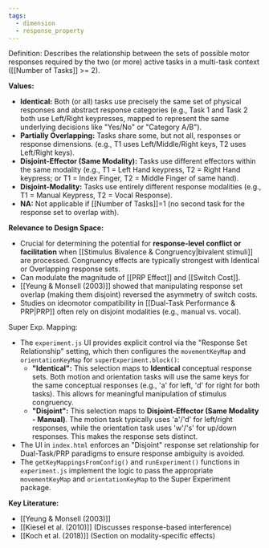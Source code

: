 ```yaml
---
tags:
  - dimension
  - response_property
---
```


Definition: Describes the relationship between the sets of possible motor responses required by the two (or more) active tasks in a multi-task context ([[Number of Tasks]] >= 2).

**Values:**

- **Identical:** Both (or all) tasks use precisely the same set of physical responses and abstract response categories (e.g., Task 1 and Task 2 both use Left/Right keypresses, mapped to represent the same underlying decisions like "Yes/No" or "Category A/B").
- **Partially Overlapping:** Tasks share some, but not all, responses or response dimensions. (e.g., T1 uses Left/Middle/Right keys, T2 uses Left/Right keys).
- **Disjoint-Effector (Same Modality):** Tasks use different effectors within the same modality (e.g., T1 = Left Hand keypress, T2 = Right Hand keypress; or T1 = Index Finger, T2 = Middle Finger of same hand).
- **Disjoint-Modality:** Tasks use entirely different response modalities (e.g., T1 = Manual Keypress, T2 = Vocal Response).
- **NA:** Not applicable if [[Number of Tasks]]=1 (no second task for the response set to overlap with).

**Relevance to Design Space:**

- Crucial for determining the potential for **response-level conflict or facilitation** when [[Stimulus Bivalence & Congruency|bivalent stimuli]] are processed. Congruency effects are typically strongest with Identical or Overlapping response sets.
- Can modulate the magnitude of [[PRP Effect]] and [[Switch Cost]].
- [[Yeung & Monsell (2003)]] showed that manipulating response set overlap (making them disjoint) reversed the asymmetry of switch costs.
- Studies on ideomotor compatibility in [[Dual-Task Performance & PRP|PRP]] often rely on disjoint modalities (e.g., manual vs. vocal).

Super Exp. Mapping:
- The `experiment.js` UI provides explicit control via the "Response Set Relationship" setting, which then configures the `movementKeyMap` and `orientationKeyMap` for `superExperiment.block()`:
    - **"Identical":** This selection maps to **Identical** conceptual response sets. Both motion and orientation tasks will use the same keys for the same conceptual responses (e.g., 'a' for left, 'd' for right for both tasks). This allows for meaningful manipulation of stimulus congruency.
    - **"Disjoint":** This selection maps to **Disjoint-Effector (Same Modality - Manual)**. The motion task typically uses 'a'/'d' for left/right responses, while the orientation task uses 'w'/'s' for up/down responses. This makes the response sets distinct.
- The UI in `index.html` enforces an "Disjoint" response set relationship for Dual-Task/PRP paradigms to ensure response ambiguity is avoided.
- The `getKeyMappingsFromConfig()` and `runExperiment()` functions in `experiment.js` implement the logic to pass the appropriate `movementKeyMap` and `orientationKeyMap` to the Super Experiment package.

**Key Literature:**

- [[Yeung & Monsell (2003)]]
- [[Kiesel et al. (2010)]] (Discusses response-based interference)
- [[Koch et al. (2018)]] (Section on modality-specific effects)